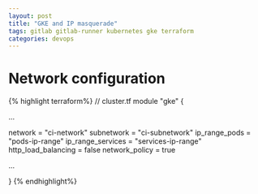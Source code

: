 ```yaml
---
layout: post
title: "GKE and IP masquerade"
tags: gitlab gitlab-runner kubernetes gke terraform
categories: devops
---
```


# Network configuration

{% highlight terraform%}
// cluster.tf
module "gke" {

  ...

  network                    = "ci-network"
  subnetwork                 = "ci-subnetwork"
  ip_range_pods              = "pods-ip-range"
  ip_range_services          = "services-ip-range"
  http_load_balancing        = false
  network_policy             = true
  
  ...

}
{% endhighlight%}